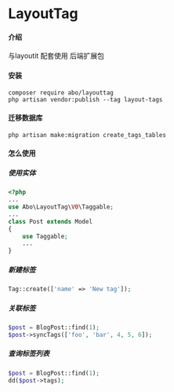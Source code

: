 # LayoutTag

#### 介绍
与layoutit 配套使用 后端扩展包

#### 安装
```shell
composer require abo/layouttag
php artisan vendor:publish --tag layout-tags
```

#### 迁移数据库
```shell
php artisan make:migration create_tags_tables
```

#### 怎么使用
##### 使用实体
````php
<?php
...
use Abo\LayoutTag\V0\Taggable;
...
class Post extends Model
{
    use Taggable;
    ...
}
````

##### 新建标签
```php
Tag::create(['name' => 'New tag']);
```
##### 关联标签
```php
$post = BlogPost::find(1);
$post->syncTags(['foo', 'bar', 4, 5, 6]);
```
##### 查询标签列表
```php
$post = BlogPost::find(1);
dd($post->tags);
```
